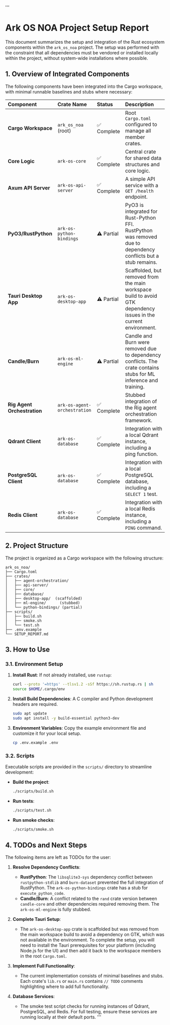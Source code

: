 '''
# Ark OS NOA Project Setup Report

This document summarizes the setup and integration of the Rust ecosystem components within the `ark_os_noa` project. The setup was performed with the constraint that all dependencies must be vendored or installed locally within the project, without system-wide installations where possible.

## 1. Overview of Integrated Components

The following components have been integrated into the Cargo workspace, with minimal runnable baselines and stubs where necessary:

| Component | Crate Name | Status | Description |
| :--- | :--- | :--- | :--- |
| **Cargo Workspace** | `ark_os_noa` (root) | ✅ Complete | Root `Cargo.toml` configured to manage all member crates. |
| **Core Logic** | `ark-os-core` | ✅ Complete | Central crate for shared data structures and core logic. |
| **Axum API Server** | `ark-os-api-server` | ✅ Complete | A simple API service with a `GET /health` endpoint. |
| **PyO3/RustPython** | `ark-os-python-bindings` | ⚠️ Partial | PyO3 is integrated for Rust-Python FFI. RustPython was removed due to dependency conflicts but a stub remains. |
| **Tauri Desktop App** | `ark-os-desktop-app` | ⚠️ Partial | Scaffolded, but removed from the main workspace build to avoid GTK dependency issues in the current environment. |
| **Candle/Burn** | `ark-os-ml-engine` | ⚠️ Partial | Candle and Burn were removed due to dependency conflicts. The crate contains stubs for ML inference and training. |
| **Rig Agent Orchestration** | `ark-os-agent-orchestration` | ✅ Complete | Stubbed integration of the Rig agent orchestration framework. |
| **Qdrant Client** | `ark-os-database` | ✅ Complete | Integration with a local Qdrant instance, including a ping function. |
| **PostgreSQL Client** | `ark-os-database` | ✅ Complete | Integration with a local PostgreSQL database, including a `SELECT 1` test. |
| **Redis Client** | `ark-os-database` | ✅ Complete | Integration with a local Redis instance, including a `PING` command. |

## 2. Project Structure

The project is organized as a Cargo workspace with the following structure:

```
ark_os_noa/
├── Cargo.toml
├── crates/
│   ├── agent-orchestration/
│   ├── api-server/
│   ├── core/
│   ├── database/
│   ├── desktop-app/  (scaffolded)
│   ├── ml-engine/      (stubbed)
│   └── python-bindings/ (partial)
├── scripts/
│   ├── build.sh
│   ├── smoke.sh
│   └── test.sh
├── .env.example
└── SETUP_REPORT.md
```

## 3. How to Use

### 3.1. Environment Setup

1.  **Install Rust**: If not already installed, use `rustup`:
    ```bash
    curl --proto '=https' --tlsv1.2 -sSf https://sh.rustup.rs | sh
    source $HOME/.cargo/env
    ```

2.  **Install Build Dependencies**: A C compiler and Python development headers are required.
    ```bash
    sudo apt update
    sudo apt install -y build-essential python3-dev
    ```

3.  **Environment Variables**: Copy the example environment file and customize it for your local setup.
    ```bash
    cp .env.example .env
    ```

### 3.2. Scripts

Executable scripts are provided in the `scripts/` directory to streamline development:

*   **Build the project**:
    ```bash
    ./scripts/build.sh
    ```

*   **Run tests**:
    ```bash
    ./scripts/test.sh
    ```

*   **Run smoke checks**:
    ```bash
    ./scripts/smoke.sh
    ```

## 4. TODOs and Next Steps

The following items are left as TODOs for the user:

1.  **Resolve Dependency Conflicts**:
    *   **RustPython**: The `libsqlite3-sys` dependency conflict between `rustpython-stdlib` and `burn-dataset` prevented the full integration of RustPython. The `ark-os-python-bindings` crate has a stub for `execute_python_code`.
    *   **Candle/Burn**: A conflict related to the `rand` crate version between `candle-core` and other dependencies required removing them. The `ark-os-ml-engine` is fully stubbed.

2.  **Complete Tauri Setup**:
    *   The `ark-os-desktop-app` crate is scaffolded but was removed from the main workspace build to avoid a dependency on GTK, which was not available in the environment. To complete the setup, you will need to install the Tauri prerequisites for your platform (including Node.js for the UI) and then add it back to the workspace members in the root `Cargo.toml`.

3.  **Implement Full Functionality**:
    *   The current implementation consists of minimal baselines and stubs. Each crate's `lib.rs` or `main.rs` contains `// TODO` comments highlighting where to add full functionality.

4.  **Database Services**:
    *   The smoke test script checks for running instances of Qdrant, PostgreSQL, and Redis. For full testing, ensure these services are running locally at their default ports.
'''
